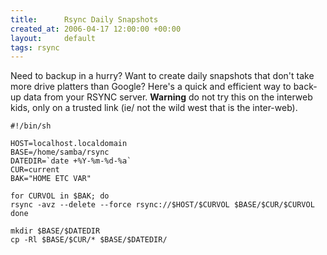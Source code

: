 ```yaml
---
title:      Rsync Daily Snapshots
created_at: 2006-04-17 12:00:00 +00:00
layout:     default
tags: rsync
---
```


Need to backup in a hurry? Want to create daily snapshots that don't take more drive platters than Google? Here's a quick and efficient way to back-up data from your RSYNC server. **Warning** do not try this on the interweb kids, only on a trusted link (ie/ not the wild west that is the inter-web).

    #!/bin/sh

    HOST=localhost.localdomain
    BASE=/home/samba/rsync
    DATEDIR=`date +%Y-%m-%d-%a`
    CUR=current
    BAK="HOME ETC VAR"

    for CURVOL in $BAK; do
    rsync -avz --delete --force rsync://$HOST/$CURVOL $BASE/$CUR/$CURVOL
    done

    mkdir $BASE/$DATEDIR
    cp -Rl $BASE/$CUR/* $BASE/$DATEDIR/
